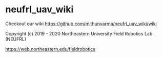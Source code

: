 # neufrl_uav_wiki
Checkout our wiki https://github.com/mithunvarma/neufrl_uav_wiki/wiki




Copyright (c) 2019 - 2020 Northeastern University Field Robotics Lab (NEUFRL)

https://web.northeastern.edu/fieldrobotics
